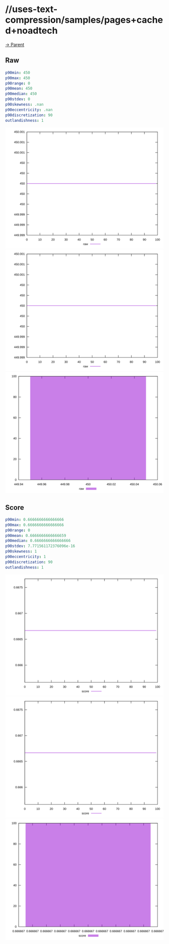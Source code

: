 
# //uses-text-compression/samples/pages+cached+noadtech

[→ Parent](../..)


## Raw


```yaml
p90min: 450
p90max: 450
p90range: 0
p90mean: 450
p90median: 450
p90stdev: 0
p90skewness: .nan
p90eccentricity: .nan
p90discretization: 90
outlandishness: 1

```

![PLOT: raw-values](./raw/values.svg)![PLOT: raw-sorted](./raw/sorted.svg)![PLOT: raw-histogram](./raw/histogram.svg)
## Score


```yaml
p90min: 0.6666666666666666
p90max: 0.6666666666666666
p90range: 0
p90mean: 0.6666666666666659
p90median: 0.6666666666666666
p90stdev: 7.771561172376096e-16
p90skewness: 1
p90eccentricity: 1
p90discretization: 90
outlandishness: 1

```

![PLOT: score-values](./score/values.svg)![PLOT: score-sorted](./score/sorted.svg)![PLOT: score-histogram](./score/histogram.svg)